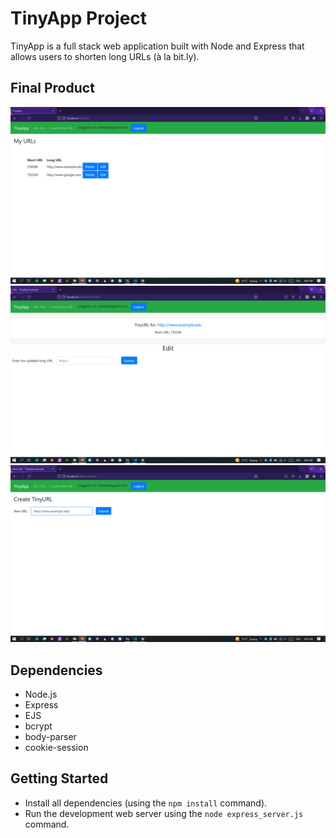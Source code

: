 # TinyApp Project

TinyApp is a full stack web application built with Node and Express that allows users to shorten long URLs (à la bit.ly).

## Final Product
!["This screenshot shows the home page for logged in users where all owned shortURLs are displayed."](./example_imgs/TinyApp_examples2.png)
!["This screenshot shows the edit page where users can update the long URL associated with one of their shortURLs."](./example_imgs/TinyApp_examples3.png)
!["This screenshot shows the create TinyURL page where you can have a new shortURL generated for a given long URL."](./example_imgs/TinyApp_examples4.png)
## Dependencies

- Node.js
- Express
- EJS
- bcrypt
- body-parser
- cookie-session


## Getting Started

- Install all dependencies (using the `npm install` command).
- Run the development web server using the `node express_server.js` command.
